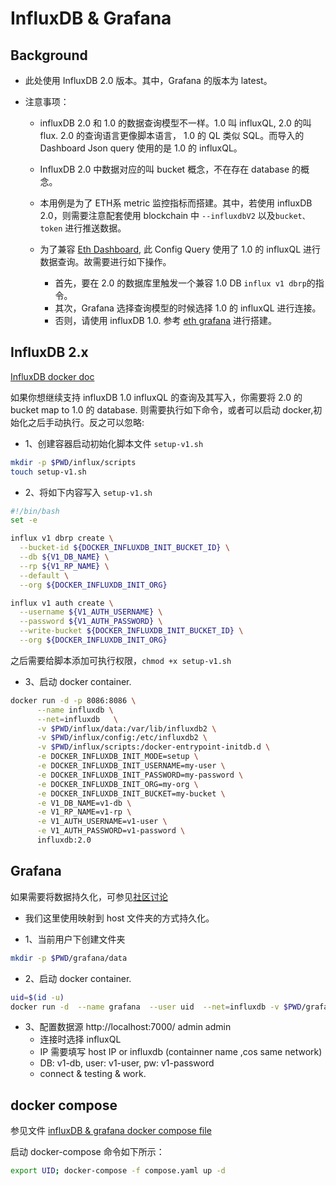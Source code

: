 # InfluxDB & Grafana

## Background 

- 此处使用 InfluxDB 2.0 版本。其中，Grafana 的版本为 latest。
  
- 注意事项：
  - influxDB 2.0 和 1.0 的数据查询模型不一样。1.0 叫 influxQL, 2.0 的叫 flux. 2.0 的查询语言更像脚本语言， 1.0 的 QL 类似 SQL。而导入的 Dashboard Json query 使用的是 1.0 的 influxQL。
  - InfluxDB 2.0 中数据对应的叫 bucket 概念，不在存在 database 的概念。  

  - 本用例是为了 ETH系 metric 监控指标而搭建。其中，若使用 influxDB 2.0，则需要注意配套使用 blockchain 中 `--influxdbV2` 以及`bucket、token` 进行推送数据。

  - 为了兼容 [Eth Dashboard](https://grafana.com/grafana/dashboards/13877), 此 Config Query 使用了 1.0 的 influxQL 进行数据查询。故需要进行如下操作。
    - 首先，要在 2.0 的数据库里触发一个兼容 1.0 DB `influx v1 dbrp`的指令。
    - 其次，Grafana 选择查询模型的时候选择 1.0 的 influxQL 进行连接。
    - 否则，请使用 influxDB 1.0. 参考 [eth grafana](https://ethereum.org/en/developers/tutorials/monitoring-geth-with-influxdb-and-grafana/) 进行搭建。


## InfluxDB 2.x

[InfluxDB docker doc](https://hub.docker.com/_/influxdb)

如果你想继续支持 influxDB 1.0 influxQL 的查询及其写入，你需要将 2.0 的 bucket map to 1.0 的 database. 则需要执行如下命令，或者可以启动 docker,初始化之后手动执行。反之可以忽略:

- 1、创建容器启动初始化脚本文件 `setup-v1.sh`

```sh
mkdir -p $PWD/influx/scripts
touch setup-v1.sh
```
- 2、将如下内容写入 `setup-v1.sh`
```sh
#!/bin/bash
set -e

influx v1 dbrp create \
  --bucket-id ${DOCKER_INFLUXDB_INIT_BUCKET_ID} \
  --db ${V1_DB_NAME} \
  --rp ${V1_RP_NAME} \
  --default \
  --org ${DOCKER_INFLUXDB_INIT_ORG}

influx v1 auth create \
  --username ${V1_AUTH_USERNAME} \
  --password ${V1_AUTH_PASSWORD} \
  --write-bucket ${DOCKER_INFLUXDB_INIT_BUCKET_ID} \
  --org ${DOCKER_INFLUXDB_INIT_ORG}
```
之后需要给脚本添加可执行权限，`chmod +x setup-v1.sh`

- 3、启动 docker container.

```sh
docker run -d -p 8086:8086 \
      --name influxdb \
      --net=influxdb   \
      -v $PWD/influx/data:/var/lib/influxdb2 \
      -v $PWD/influx/config:/etc/influxdb2 \
      -v $PWD/influx/scripts:/docker-entrypoint-initdb.d \
      -e DOCKER_INFLUXDB_INIT_MODE=setup \
      -e DOCKER_INFLUXDB_INIT_USERNAME=my-user \
      -e DOCKER_INFLUXDB_INIT_PASSWORD=my-password \
      -e DOCKER_INFLUXDB_INIT_ORG=my-org \
      -e DOCKER_INFLUXDB_INIT_BUCKET=my-bucket \
      -e V1_DB_NAME=v1-db \
      -e V1_RP_NAME=v1-rp \
      -e V1_AUTH_USERNAME=v1-user \
      -e V1_AUTH_PASSWORD=v1-password \
      influxdb:2.0
```

## Grafana

如果需要将数据持久化，可参见[社区讨论](https://community.grafana.com/t/new-docker-install-with-persistent-storage-permission-problem/10896/5)

- 我们这里使用映射到 host 文件夹的方式持久化。

- 1、当前用户下创建文件夹 

```sh
mkdir -p $PWD/grafana/data
```

- 2、启动 docker container.

```sh
uid=$(id -u)
docker run -d  --name grafana  --user uid  --net=influxdb -v $PWD/grafana/data:/var/lib/grafana  -p 7000:3000 grafana/grafana
```
- 3、配置数据源 http://localhost:7000/ admin admin
    - 连接时选择 influxQL
    - IP 需要填写 host IP or influxdb 
      (containner name ,cos same network)
    - DB: v1-db, user: v1-user, pw: v1-password
    - connect & testing & work.


## docker compose 

参见文件 [influxDB & grafana docker compose file](./influxdb-grafana.yaml)

启动 docker-compose 命令如下所示：

```sh
export UID; docker-compose -f compose.yaml up -d
```